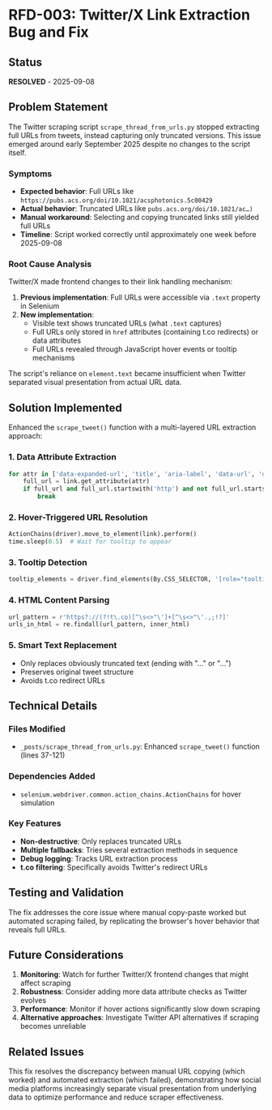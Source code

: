 # RFD-003: Twitter/X Link Extraction Bug and Fix

## Status
**RESOLVED** - 2025-09-08

## Problem Statement

The Twitter scraping script `scrape_thread_from_urls.py` stopped extracting full URLs from tweets, instead capturing only truncated versions. This issue emerged around early September 2025 despite no changes to the script itself.

### Symptoms
- **Expected behavior**: Full URLs like `https://pubs.acs.org/doi/10.1021/acsphotonics.5c00429`
- **Actual behavior**: Truncated URLs like `pubs.acs.org/doi/10.1021/ac…)`
- **Manual workaround**: Selecting and copying truncated links still yielded full URLs
- **Timeline**: Script worked correctly until approximately one week before 2025-09-08

### Root Cause Analysis

Twitter/X made frontend changes to their link handling mechanism:

1. **Previous implementation**: Full URLs were accessible via `.text` property in Selenium
2. **New implementation**: 
   - Visible text shows truncated URLs (what `.text` captures)
   - Full URLs only stored in `href` attributes (containing t.co redirects) or data attributes
   - Full URLs revealed through JavaScript hover events or tooltip mechanisms

The script's reliance on `element.text` became insufficient when Twitter separated visual presentation from actual URL data.

## Solution Implemented

Enhanced the `scrape_tweet()` function with a multi-layered URL extraction approach:

### 1. Data Attribute Extraction
```python
for attr in ['data-expanded-url', 'title', 'aria-label', 'data-url', 'data-original-url']:
    full_url = link.get_attribute(attr)
    if full_url and full_url.startswith('http') and not full_url.startswith('https://t.co'):
        break
```

### 2. Hover-Triggered URL Resolution
```python
ActionChains(driver).move_to_element(link).perform()
time.sleep(0.5)  # Wait for tooltip to appear
```

### 3. Tooltip Detection
```python
tooltip_elements = driver.find_elements(By.CSS_SELECTOR, '[role="tooltip"], .tooltip, [data-testid*="tooltip"]')
```

### 4. HTML Content Parsing
```python
url_pattern = r'https?://(?!t\.co)[^\s<>"\']+[^\s<>"\'.,;!?]'
urls_in_html = re.findall(url_pattern, inner_html)
```

### 5. Smart Text Replacement
- Only replaces obviously truncated text (ending with "…" or "...")
- Preserves original tweet structure
- Avoids t.co redirect URLs

## Technical Details

### Files Modified
- `_posts/scrape_thread_from_urls.py`: Enhanced `scrape_tweet()` function (lines 37-121)

### Dependencies Added
- `selenium.webdriver.common.action_chains.ActionChains` for hover simulation

### Key Features
- **Non-destructive**: Only replaces truncated URLs
- **Multiple fallbacks**: Tries several extraction methods in sequence
- **Debug logging**: Tracks URL extraction process
- **t.co filtering**: Specifically avoids Twitter's redirect URLs

## Testing and Validation

The fix addresses the core issue where manual copy-paste worked but automated scraping failed, by replicating the browser's hover behavior that reveals full URLs.

## Future Considerations

1. **Monitoring**: Watch for further Twitter/X frontend changes that might affect scraping
2. **Robustness**: Consider adding more data attribute checks as Twitter evolves
3. **Performance**: Monitor if hover actions significantly slow down scraping
4. **Alternative approaches**: Investigate Twitter API alternatives if scraping becomes unreliable

## Related Issues

This fix resolves the discrepancy between manual URL copying (which worked) and automated extraction (which failed), demonstrating how social media platforms increasingly separate visual presentation from underlying data to optimize performance and reduce scraper effectiveness.
